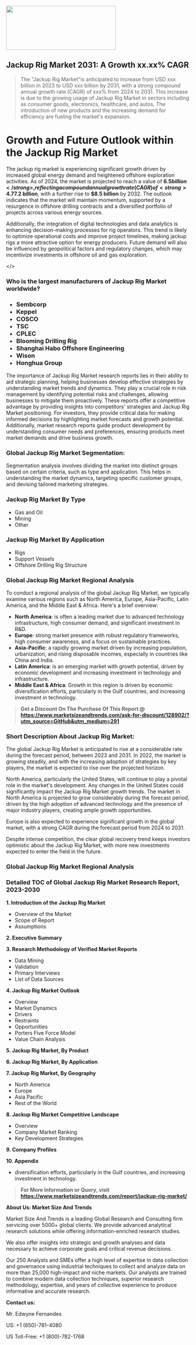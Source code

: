 <img src="https://100x100musica.es/wp-content/uploads/2024/12/Verified-Market-Reports-4-300x120.jpg" alt="" width="300" height="120" class="alignnone size-medium wp-image-100382" /><h2>Jackup Rig Market 2031: A&nbsp;Growth&nbsp;xx.xx% CAGR</h2><blockquote id="" class="">The "Jackup Rig Market"is anticipated to increase from USD xxx billion in 2023 to USD xxx billion by 2031, with a strong compound annual growth rate (CAGR) of xxx% from 2024 to 2031. This increase is due to the growing usage of Jackup Rig Market in sectors including as consumer goods, electronics, healthcare, and autos. The introduction of new products and the increasing demand for efficiency are fueling the market's expansion.</blockquote><p> <h1>Growth and Future Outlook within the Jackup Rig Market</h1> <p> The jackup rig market is experiencing significant growth driven by increased global energy demand and heightened offshore exploration activities. As of 2024, the market is projected to reach a value of <strong>$6.5 billion</strong>, reflecting a compound annual growth rate (CAGR) of <strong>4.7%</strong> from 2024 to 2032. This growth is underscored by rising investments in deepwater and shallow water drilling, primarily fueled by the need for oil and gas operators to boost production levels amidst fluctuating energy prices. </p> <p> Technological advancements have played a pivotal role in enhancing the operational efficiency of jackup rigs. Innovations such as dynamic positioning systems and improved rig designs have allowed for safer and more efficient drilling operations. With the increasing focus on sustainability and environmental protection, operators are also prioritizing rigs equipped with eco-friendly technologies. These factors are contributing to an optimistic outlook for the market, as demand for jackup rigs is expected to rise substantially through the forecast period. </p> <p> <strong></strong> </p> <p> The demand for jackup rigs is anticipated to witness a robust increase as major oil-producing regions, particularly in the Middle East, Southeast Asia, and the Gulf of Mexico, ramp up exploration efforts. By 2026, the global jackup rig market size is expected to expand to <strong>$7.2 billion</strong>, with a further rise to <strong>$8.5 billion</strong> by 2032. The outlook indicates that the market will maintain momentum, supported by a resurgence in offshore drilling contracts and a diversified portfolio of projects across various energy sources. </p> <p> Additionally, the integration of digital technologies and data analytics is enhancing decision-making processes for rig operators. This trend is likely to optimize operational costs and improve project timelines, making jackup rigs a more attractive option for energy producers. Future demand will also be influenced by geopolitical factors and regulatory changes, which may incentivize investments in offshore oil and gas exploration. </p></body></></p><h3 id="" class="">Who is the largest manufacturers of&nbsp;Jackup Rig Market worldwide?</h3><h3 class=""><p><ul><li>Sembcorp </li><li> Keppel </li><li> COSCO </li><li> TSC </li><li> CPLEC </li><li> Blooming Drilling Rig </li><li> Shanghai Habo Offshore Engineering </li><li> Wison </li><li> Honghua Group</li></ul></p></h3><p id="ember58" class="ember-view reader-text-block__paragraph">The importance of&nbsp;Jackup Rig Market research reports lies in their ability to aid strategic planning, helping businesses develop effective strategies by understanding market trends and dynamics. They play a crucial role in risk management by identifying potential risks and challenges, allowing businesses to mitigate them proactively. These reports offer a competitive advantage by providing insights into competitors' strategies and Jackup Rig Market positioning. For investors, they provide critical data for making informed decisions by highlighting market forecasts and growth potential. Additionally, market research reports guide product development by understanding consumer needs and preferences, ensuring products meet market demands and drive business growth.</p><h3 id="" class="">Global&nbsp;Jackup Rig Market Segmentation:</h3><p id="" class="">Segmentation analysis involves dividing the market into distinct groups based on certain criteria, such as type and application. This helps in understanding the market dynamics, targeting specific customer groups, and devising tailored marketing strategies.</p><h3 id="" class="">Jackup Rig Market&nbsp;By Type</h3><p><p><ul><li>Gas and Oil </li><li> Mining </li><li> Other</p></li></ul></p></p><h3 id="" class="">Jackup Rig Market&nbsp;By Application</h3><p class=""><p><ul><li>Rigs </li><li> Support Vessels </li><li> Offshore Drilling Rig Structure</li></ul></p></p><h3 id="" class="">Global Jackup Rig Market Regional Analysis</h3><p id="" class="">To conduct a regional analysis of the global Jackup Rig Market, we typically examine various regions such as North America, Europe, Asia-Pacific, Latin America, and the Middle East &amp; Africa. Here's a brief overview:</p><ul><li><strong>North America</strong>: is often a leading market due to advanced technology infrastructure, high consumer demand, and significant investment in R&amp;D.</li><li><strong>Europe</strong>: strong market presence with robust regulatory frameworks, high consumer awareness, and a focus on sustainable practices.</li><li><strong>Asia-Pacific</strong>: a rapidly growing market driven by increasing population, urbanization, and rising disposable incomes, especially in countries like China and India.</li><li><strong>Latin America</strong>: is an emerging market with growth potential, driven by economic development and increasing investment in technology and infrastructure.</li><li><strong>Middle East &amp; Africa</strong>: Growth in this region is driven by economic diversification efforts, particularly in the Gulf countries, and increasing investment in technology.</li></ul><blockquote id="" class=""><strong>Get a Discount On The Purchase Of This Report @ <a href="https://www.marketsizeandtrends.com/download-sample/128902/?utm_source=GitHub&utm_medium=291" target="_blank">https://www.marketsizeandtrends.com/ask-for-discount/128902/?utm_source=GitHub&utm_medium=291</a></strong></blockquote><h3>Short Description About Jackup Rig Market:</h3><p id="ember58" class="ember-view reader-text-block__paragraph">The global&nbsp;Jackup Rig Market&nbsp;is anticipated to rise at a considerable rate during the forecast period, between 2023 and 2031. In 2022, the market is growing steadily, and with the increasing adoption of strategies by key players, the market is expected to rise over the projected horizon.</p><p id="ember59" class="ember-view reader-text-block__paragraph">North America, particularly the United States, will continue to play a pivotal role in the market's development. Any changes in the United States could significantly impact the&nbsp;Jackup Rig Market&nbsp;growth trends. The market in North America is projected to grow considerably during the forecast period, driven by the high adoption of advanced technology and the presence of major industry players, creating ample growth opportunities.</p><p id="ember60" class="ember-view reader-text-block__paragraph">Europe is also expected to experience significant growth in the global market, with a strong CAGR during the forecast period from 2024 to 2031.</p><p id="ember61" class="ember-view reader-text-block__paragraph">Despite intense competition, the clear global recovery trend keeps investors optimistic about the&nbsp;Jackup Rig Market, with more new investments expected to enter the field in the future.</p><h3 id="" class="">Global Jackup Rig Market Regional Analysis</h3><h3 id="" class="">Detailed TOC of Global Jackup Rig Market Research Report, 2023-2030</h3><p id="" class=""><strong>1. Introduction of the Jackup Rig Market</strong></p><ul><li>Overview of the Market</li><li>Scope of Report</li><li>Assumptions</li></ul><p id="" class=""><strong>2. Executive Summary</strong></p><p id="" class=""><strong>3. Research Methodology of Verified Market Reports</strong></p><ul><li>Data Mining</li><li>Validation</li><li>Primary Interviews</li><li>List of Data Sources</li></ul><p id="" class=""><strong>4. Jackup Rig Market Outlook</strong></p><ul><li>Overview</li><li>Market Dynamics</li><li>Drivers</li><li>Restraints</li><li>Opportunities</li><li>Porters Five Force Model</li><li>Value Chain Analysis</li></ul><p id="" class=""><strong>5. Jackup Rig Market, By Product</strong></p><p id="" class=""><strong>6. Jackup Rig Market, By Application</strong></p><p id="" class=""><strong>7. Jackup Rig Market, By Geography</strong></p><ul><li>North America</li><li>Europe</li><li>Asia Pacific</li><li>Rest of the World</li></ul><p id="" class=""><strong>8. Jackup Rig Market Competitive Landscape</strong></p><ul><li>Overview</li><li>Company Market Ranking</li><li>Key Development Strategies</li></ul><p id="" class=""><strong>9. Company Profiles</strong></p><p id="" class=""><strong>10. Appendix</strong></p><ul><li>diversification efforts, particularly in the Gulf countries, and increasing investment in technology.</li></ul><blockquote id="" class=""><strong>For More Information or Query, visit <strong><strong><a href="https://www.marketsizeandtrends.com/report/jackup-rig-market/" target="_blank">https://www.marketsizeandtrends.com/report/jackup-rig-market/</a></strong></strong></strong></blockquote><p id="" class=""><strong>About Us: Market Size And Trends</strong></p><p id="" class="">Market Size And Trends is a leading Global Research and Consulting firm servicing over 5000+ global clients. We provide advanced analytical research solutions while offering information-enriched research studies.</p><p id="" class="">We also offer insights into strategic and growth analyses and data necessary to achieve corporate goals and critical revenue decisions.</p><p id="" class="">Our 250 Analysts and SMEs offer a high level of expertise in data collection and governance using industrial techniques to collect and analyze data on more than 25,000 high-impact and niche markets. Our analysts are trained to combine modern data collection techniques, superior research methodology, expertise, and years of collective experience to produce informative and accurate research.</p><p id="" class=""><strong>Contact us:</strong></p><p id="" class="">Mr. Edwyne Fernandes</p><p id="" class="">US: +1 (650)-781-4080</p><p id="" class="">US Toll-Free: +1 (800)-782-1768</p>
